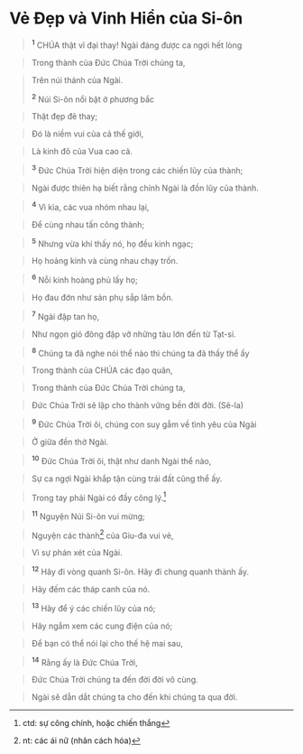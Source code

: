 

# Vẻ Đẹp và Vinh Hiển của Si-ôn

> <sup><b>1</b></sup> CHÚA thật vĩ đại thay! Ngài đáng được ca ngợi hết lòng
>


> Trong thành của Đức Chúa Trời chúng ta,
>


> Trên núi thánh của Ngài.
> 
> <sup><b>2</b></sup> Núi Si-ôn nổi bật ở phương bắc
>


> Thật đẹp đẽ thay;
>


> Đó là niềm vui của cả thế giới,
>


> Là kinh đô của Vua cao cả.
>


> <sup><b>3</b></sup> Đức Chúa Trời hiện diện trong các chiến lũy của thành;
>


> Ngài được thiên hạ biết rằng chính Ngài là đồn lũy của thành.
>


> <sup><b>4</b></sup> Vì kìa, các vua nhóm nhau lại,
>


> Để cùng nhau tấn công thành;
>


> <sup><b>5</b></sup> Nhưng vừa khi thấy nó, họ đều kinh ngạc;
>


> Họ hoảng kinh và cùng nhau chạy trốn.
>


> <sup><b>6</b></sup> Nỗi kinh hoàng phủ lấy họ;
>


> Họ đau đớn như sản phụ sắp lâm bồn.
>


> <sup><b>7</b></sup> Ngài đập tan họ,
>


> Như ngọn gió đông đập vỡ những tàu lớn đến từ Tạt-si.
>


> <sup><b>8</b></sup> Chúng ta đã nghe nói thể nào thì chúng ta đã thấy thể ấy
>


> Trong thành của CHÚA các đạo quân,
>


> Trong thành của Đức Chúa Trời chúng ta,
>


> Đức Chúa Trời sẽ lập cho thành vững bền đời đời. (Sê-la)
>


> <sup><b>9</b></sup> Đức Chúa Trời ôi, chúng con suy gẫm về tình yêu của Ngài
>


> Ở giữa đền thờ Ngài.
>


> <sup><b>10</b></sup> Đức Chúa Trời ôi, thật như danh Ngài thể nào,
>


> Sự ca ngợi Ngài khắp tận cùng trái đất cũng thể ấy.
>


> Trong tay phải Ngài có đầy công lý.[^1]
>


> <sup><b>11</b></sup> Nguyện Núi Si-ôn vui mừng;
>


> Nguyện các thành[^2] của Giu-đa vui vẻ,
>


> Vì sự phán xét của Ngài.
>


> <sup><b>12</b></sup> Hãy đi vòng quanh Si-ôn. Hãy đi chung quanh thành ấy.
>


> Hãy đếm các tháp canh của nó.
>


> <sup><b>13</b></sup> Hãy để ý các chiến lũy của nó;
>


> Hãy ngắm xem các cung điện của nó;
>


> Để bạn có thể nói lại cho thế hệ mai sau,
>


> <sup><b>14</b></sup> Rằng ấy là Đức Chúa Trời,
>


> Đức Chúa Trời chúng ta đến đời đời vô cùng.
>


> Ngài sẽ dẫn dắt chúng ta cho đến khi chúng ta qua đời.
>

[^1]: ctd: sự công chính, hoặc chiến thắng
[^2]: nt: các ái nữ (nhân cách hóa)
